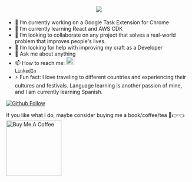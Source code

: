 <h1 align="center">
  <a href="https://git.io/typing-svg">
    <img src="https://readme-typing-svg.herokuapp.com/?lines=Hello,+There!+👋;This+is+Peter+Coker....;Nice+to+meet+you!&center=true&size=25">
  </a>
</h1>

- 🔭 I’m currently working on a Google Task Extension for Chrome
- 🌱 I’m currently learning React and AWS CDK
- 👯 I’m looking to collaborate on any project that solves a real-world problem that improves people's lives.
- 🤔 I’m looking for help with improving my craft as a Developer
- 💬 Ask me about anything
- 📫 How to reach me: <code><a href="[https://www.linkedin.com/in/petercoker/](https://www.linkedin.com/in/petercoker/)" title="LinkedIn Profile"><img width="22" src="images/linkedin.svg"> LinkedIn</a></code>
- ⚡ Fun fact: I love traveling to different countries and experiencing their cultures and festivals. Language learning is another passion of mine, and I am currently learning Spanish.


[![Github Follow](https://img.shields.io/github/followers/PeterCoker?label=Follow%20Me&style=social)](https://github.com/PeterCoker)

If you like what I do, maybe consider buying me a book/coffee/tea 🥺👉👈
<a href="https://www.buymeacoffee.com/petercoker" target="_blank"><img src="https://cdn.buymeacoffee.com/buttons/v2/default-red.png" alt="Buy Me A Coffee" width="150" ></a>

